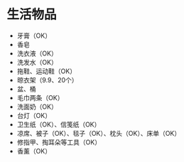 # 生活物品

- 牙膏（OK）
- 香皂
- 洗衣液（OK）
- 洗发水（OK）
- 拖鞋、运动鞋（OK）
- 晾衣架（9.9、20个）
- 盆、桶
- 毛巾两条（OK）
- 洗面奶（OK）
- 台灯（OK）
- 卫生纸（OK）、信笺纸（OK）
- 凉席、被子（OK）、毯子（OK）、枕头（OK）、床单（OK）
- 修指甲、掏耳朵等工具（OK）
- 香薰（OK）